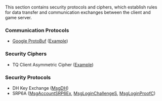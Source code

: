 This section contains security protocols and ciphers, which establish rules for data transfer and communication exchanges between the client and game server. 

### Communication Protocols
* [Google ProtoBuf](https://developers.google.com/protocol-buffers/) ([Example](Security/ProtoBuf))

### Security Ciphers
* TQ Client Asymmetric Cipher ([Example](https://gitlab.com/spirited/conquer/snippets/1840784))

### Security Protocols
* DH Key Exchange ([MsgDH](Packets/MsgDH))
* SRP6A ([MsgAccountSRP6Ex](Packets/MsgAccountSRP6Ex), [MsgLoginChallengeS](Packets/MsgLoginChallengeS), [MsgLoginProofC](Packets/MsgLoginProofC))

